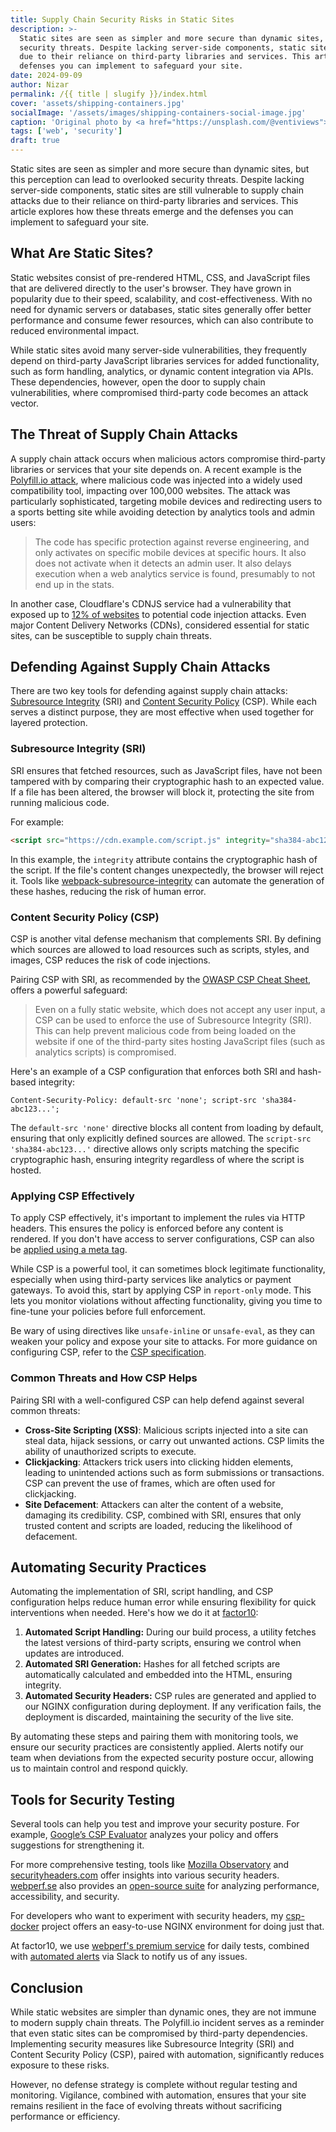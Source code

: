 ```yaml
---
title: Supply Chain Security Risks in Static Sites
description: >-
  Static sites are seen as simpler and more secure than dynamic sites, but this perception can lead to overlooked
  security threats. Despite lacking server-side components, static sites are still vulnerable to supply chain attacks
  due to their reliance on third-party libraries and services. This article explores how these threats emerge and the
  defenses you can implement to safeguard your site.
date: 2024-09-09
author: Nizar
permalink: /{{ title | slugify }}/index.html
cover: 'assets/shipping-containers.jpg'
socialImage: '/assets/images/shipping-containers-social-image.jpg'
caption: 'Original photo by <a href="https://unsplash.com/@ventiviews">Venti Views</a> on <a href="https://unsplash.com/photos/aerial-view-of-city-buildings-during-daytime-6p0JBES_65E">Unsplash</a>'
tags: ['web', 'security']
draft: true
---
```


Static sites are seen as simpler and more secure than dynamic sites, but this perception can lead to overlooked security
threats. Despite lacking server-side components, static sites are still vulnerable to supply chain attacks due to their
reliance on third-party libraries and services. This article explores how these threats emerge and the defenses you can
implement to safeguard your site.

## What Are Static Sites?

Static websites consist of pre-rendered HTML, CSS, and JavaScript files that are delivered directly to the user's
browser. They have grown in popularity due to their speed, scalability, and cost-effectiveness. With no need for
dynamic servers or databases, static sites generally offer better performance and consume fewer resources, which can also
contribute to reduced environmental impact.

While static sites avoid many server-side vulnerabilities, they frequently depend on third-party JavaScript libraries
services for added functionality, such as form handling, analytics, or dynamic content integration via APIs. These
dependencies, however, open the door to supply chain vulnerabilities, where compromised third-party code becomes an
attack vector.

## The Threat of Supply Chain Attacks

A supply chain attack occurs when malicious actors compromise third-party libraries or services that your site depends
on. A recent example is the [Polyfill.io attack](https://sansec.io/research/polyfill-supply-chain-attack), where
malicious code was injected into a widely used compatibility tool, impacting over 100,000 websites. The attack was
particularly sophisticated, targeting mobile devices and redirecting users to a sports betting site while avoiding
detection by analytics tools and admin users:

> The code has specific protection against reverse engineering, and only activates on specific mobile devices at
  specific hours. It also does not activate when it detects an admin user. It also delays execution when a web analytics
  service is found, presumably to not end up in the stats.

In another case, Cloudflare's CDNJS service had a vulnerability that exposed up to [12% of websites](https://www.bleepingcomputer.com/news/security/critical-cloudflare-cdn-flaw-allowed-compromise-of-12-percent-of-all-sites/)
to potential code injection attacks. Even major Content Delivery Networks (CDNs), considered essential for static sites,
can be susceptible to supply chain threats.

## Defending Against Supply Chain Attacks

There are two key tools for defending against supply chain attacks: [Subresource Integrity](https://developer.mozilla.org/en-US/docs/Web/Security/Subresource_Integrity) (SRI)
and [Content Security Policy](https://developer.mozilla.org/en-US/docs/Web/HTTP/CSP) (CSP). While each serves a distinct
purpose, they are most effective when used together for layered protection.

### Subresource Integrity (SRI)

SRI ensures that fetched resources, such as JavaScript files, have not been tampered with by comparing their
cryptographic hash to an expected value. If a file has been altered, the browser will block it, protecting the site from
running malicious code.

For example:

```html
<script src="https://cdn.example.com/script.js" integrity="sha384-abc123..." crossorigin="anonymous"></script>
```

In this example, the `integrity` attribute contains the cryptographic hash of the script. If the file's content changes
unexpectedly, the browser will reject it. Tools like [webpack-subresource-integrity](https://www.npmjs.com/package/webpack-subresource-integrity)
can automate the generation of these hashes, reducing the risk of human error.

### Content Security Policy (CSP)

CSP is another vital defense mechanism that complements SRI. By defining which sources are allowed to load resources
such as scripts, styles, and images, CSP reduces the risk of code injections.

Pairing CSP with SRI, as recommended by the [OWASP CSP Cheat Sheet](https://cheatsheetseries.owasp.org/cheatsheets/Content_Security_Policy_Cheat_Sheet.html#defense-in-depth),
offers a powerful safeguard:

> Even on a fully static website, which does not accept any user input, a CSP can be used to enforce the use of
  Subresource Integrity (SRI). This can help prevent malicious code from being loaded on the website if one of the
  third-party sites hosting JavaScript files (such as analytics scripts) is compromised.

Here's an example of a CSP configuration that enforces both SRI and hash-based integrity:

```text
Content-Security-Policy: default-src 'none'; script-src 'sha384-abc123...';
```

The `default-src 'none'` directive blocks all content from loading by default, ensuring that only explicitly defined
sources are allowed. The `script-src 'sha384-abc123...'` directive allows only scripts matching the specific
cryptographic hash, ensuring integrity regardless of where the script is hosted.

### Applying CSP Effectively

To apply CSP effectively, it's important to implement the rules via HTTP headers. This ensures the policy is enforced
before any content is rendered. If you don't have access to server configurations, CSP can also be [applied using a meta tag](https://content-security-policy.com/examples/meta/).

While CSP is a powerful tool, it can sometimes block legitimate functionality, especially when using third-party
services like analytics or payment gateways. To avoid this, start by applying CSP in `report-only` mode. This lets you
monitor violations without affecting functionality, giving you time to fine-tune your policies before full enforcement.

Be wary of using directives like `unsafe-inline` or `unsafe-eval`, as they can weaken your policy and expose your site
to attacks. For more guidance on configuring CSP, refer to the [CSP specification](https://developer.mozilla.org/en-US/docs/Web/HTTP/Headers/Content-Security-Policy).

### Common Threats and How CSP Helps

Pairing SRI with a well-configured CSP can help defend against several common threats:

- **Cross-Site Scripting (XSS)**: Malicious scripts injected into a site can steal data, hijack sessions, or carry out
  unwanted actions. CSP limits the ability of unauthorized scripts to execute.
- **Clickjacking**: Attackers trick users into clicking hidden elements, leading to unintended actions such as form
  submissions or transactions. CSP can prevent the use of frames, which are often used for clickjacking.
- **Site Defacement**: Attackers can alter the content of a website, damaging its credibility. CSP, combined with SRI,
  ensures that only trusted content and scripts are loaded, reducing the likelihood of defacement.

## Automating Security Practices

Automating the implementation of SRI, script handling, and CSP configuration helps reduce human error while ensuring
flexibility for quick interventions when needed. Here's how we do it at [factor10](https://www.factor10.com/websites/):

1. **Automated Script Handling:** During our build process, a utility fetches the latest versions of third-party
   scripts, ensuring we control when updates are introduced.
2. **Automated SRI Generation:** Hashes for all fetched scripts are automatically calculated and embedded
   into the HTML, ensuring integrity.
3. **Automated Security Headers:** CSP rules are generated and applied to our NGINX configuration during deployment.
   If any verification fails, the deployment is discarded, maintaining the security of the live site.

By automating these steps and pairing them with monitoring tools, we ensure our security practices are consistently
applied. Alerts notify our team when deviations from the expected security posture occur, allowing us to maintain
control and respond quickly.

## Tools for Security Testing

Several tools can help you test and improve your security posture. For example, [Google’s CSP Evaluator](https://csp-evaluator.withgoogle.com/)
analyzes your policy and offers suggestions for strengthening it.

For more comprehensive testing, tools like [Mozilla Observatory](https://observatory.mozilla.org/) and [securityheaders.com](https://securityheaders.com/)
offer insights into various security headers. [webperf.se](http://webperf.se) also provides an [open-source suite](https://github.com/Webperf-se/webperf_core)
for analyzing performance, accessibility, and security.

For developers who want to experiment with security headers, my [csp-docker](https://github.com/nizos/csp-docker)
project offers an easy-to-use NGINX environment for doing just that.

At factor10, we use [webperf's premium service](https://webperf.se/erbjudande/) for daily tests, combined with
[automated alerts](https://webperf.se/articles/webhooks/) via Slack to notify us of any issues.

## Conclusion

While static websites are simpler than dynamic ones, they are not immune to modern supply chain threats. The Polyfill.io
incident serves as a reminder that even static sites can be compromised by third-party dependencies. Implementing
security measures like Subresource Integrity (SRI) and Content Security Policy (CSP), paired with
automation, significantly reduces exposure to these risks.

However, no defense strategy is complete without regular testing and monitoring. Vigilance, combined with automation,
ensures that your site remains resilient in the face of evolving threats without sacrificing performance or efficiency.
